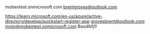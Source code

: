 mobextest.onmicrosoft.com
brentgroves@outlook.com

https://learn.microsoft.com/en-us/azure/active-directory/develop/quickstart-register-app
grovesbrent@outlook.com
moto@mobextest.onmicrosoft.com
Basdlkfj1!
